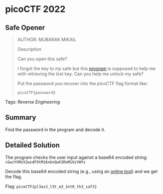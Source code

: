 # picoCTF 2022
## Safe Opener

> AUTHOR: MUBARAK MIKAIL
>
> Description
>
> Can you open this safe?
>
> I forgot the key to my safe but this [program](https://github.com/03npan/ctf-write-ups/blob/main/picoctf_2022/reverse_engineering/safe_opener/SafeOpener.java) is supposed to help me with retrieving the lost key. Can you help me unlock my safe?
>
> Put the password you recover into the picoCTF flag format like:
>
> `picoCTF{password}`

Tags: *Reverse Engineering*

## Summary

Find the password in the program and decode it.

## Detailed Solution

The program checks the user input against a base64 encoded string: `cGwzYXMzX2wzdF9tM18xbnQwX3RoM19zYWYz`

Decode this base64 encoded string (e.g., using an [online tool](https://www.base64decode.org/)) and we get the flag.

Flag: `picoCTF{pl3as3_l3t_m3_1nt0_th3_saf3}`